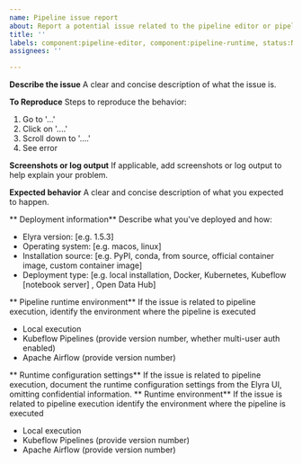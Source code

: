 ```yaml
---
name: Pipeline issue report
about: Report a potential issue related to the pipeline editor or pipeline execution
title: ''
labels: component:pipeline-editor, component:pipeline-runtime, status:Needs Triage
assignees: ''

---
```


**Describe the issue**
A clear and concise description of what the issue is.

**To Reproduce**
Steps to reproduce the behavior:
1. Go to '...'
2. Click on '....'
3. Scroll down to '....'
4. See error

**Screenshots or log output**
If applicable, add screenshots or log output to help explain your problem.

**Expected behavior**
A clear and concise description of what you expected to happen.

** Deployment information**
Describe what you've deployed and how:
 - Elyra version: [e.g. 1.5.3]
 - Operating system: [e.g. macos, linux]
 - Installation source: [e.g. PyPI, conda, from source, official container image, custom container image]
 - Deployment type: [e.g. local installation, Docker, Kubernetes, Kubeflow [notebook server] , Open Data Hub]

** Pipeline runtime environment**
If the issue is related to pipeline execution, identify the environment where the pipeline is executed
 - Local execution
 - Kubeflow Pipelines (provide version number, whether multi-user auth enabled)
 - Apache Airflow (provide version number)

** Runtime configuration settings**
If the issue is related to pipeline execution, document the runtime configuration settings from the Elyra UI, omitting confidential information. 
** Runtime environment**
If the issue is related to pipeline execution identify the environment where the pipeline is executed
 - Local execution
 - Kubeflow Pipelines (provide version number)
 - Apache Airflow (provide version number)
